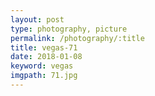 ```yaml
---
layout: post
type: photography, picture
permalink: /photography/:title
title: vegas-71
date: 2018-01-08
keyword: vegas
imgpath: 71.jpg
---
```



